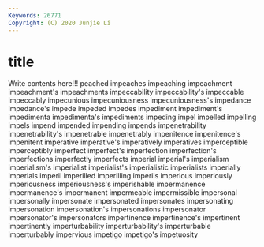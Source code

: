 ```yaml
---
Keywords: 26771
Copyright: (C) 2020 Junjie Li
---
```


# title

Write contents here!!!
peached 
impeaches 
impeaching 
impeachment 
impeachment's
impeachments 
impeccability 
impeccability's 
impeccable 
impeccably 
impecunious 
impecuniousness 
impecuniousness's 
impedance 
impedance's
impede 
impeded 
impedes 
impediment 
impediment's 
impedimenta 
impedimenta's 
impediments 
impeding 
impel
impelled 
impelling 
impels 
impend 
impended 
impending 
impends 
impenetrability 
impenetrability's 
impenetrable
impenetrably 
impenitence 
impenitence's 
impenitent 
imperative 
imperative's 
imperatively 
imperatives 
imperceptible 
imperceptibly
imperfect 
imperfect's 
imperfection 
imperfection's 
imperfections 
imperfectly 
imperfects 
imperial 
imperial's 
imperialism
imperialism's 
imperialist 
imperialist's 
imperialistic 
imperialists 
imperially 
imperials 
imperil 
imperilled 
imperilling
imperils 
imperious 
imperiously 
imperiousness 
imperiousness's 
imperishable 
impermanence 
impermanence's 
impermanent 
impermeable
impermissible 
impersonal 
impersonally 
impersonate 
impersonated 
impersonates 
impersonating 
impersonation 
impersonation's 
impersonations
impersonator 
impersonator's 
impersonators 
impertinence 
impertinence's 
impertinent 
impertinently 
imperturbability 
imperturbability's 
imperturbable
imperturbably 
impervious 
impetigo 
impetigo's 
impetuosity 
